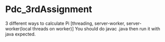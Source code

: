 # Pdc_3rdAssignment
3 different ways to calculate Pi [threading, server-worker, server-worker(local threads on worker)]
You should do javac <NameFile> .java then run it with java <NameFile> <arguments> expected.
